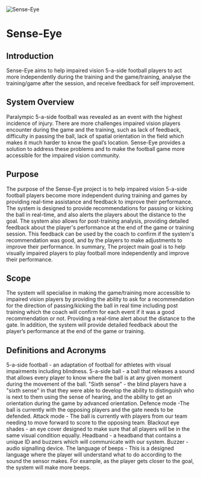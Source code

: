 ![Sense-Eye](https://user-images.githubusercontent.com/65304080/215279708-06625f88-8716-4927-8cf1-c098db58e364.png)

# Sense-Eye

## Introduction
Sense-Eye aims to help impaired vision 5-a-side football players to act more independently during the training and the game/training, analyse the training/game after the session, and receive feedback for self improvement.

## System Overview
Paralympic 5-a-side football was revealed as an event with the highest incidence of injury. There are more challenges impaired vision players encounter during the game and the training, such as  lack of feedback, difficulty in passing the ball, lack of spatial orientation in the field which makes it much harder to know the goal’s location. Sense-Eye provides a solution to address these problems and to make the football game more accessible for the impaired vision community.

## Purpose
The purpose of the Sense-Eye project is to help impaired vision 5-a-side football players become more independent during training and games by providing real-time assistance and feedback to improve their performance. The system is designed to provide recommendations for passing or kicking the ball in real-time, and also alerts the players about the distance to the goal. The system also allows for post-training analysis, providing detailed feedback about the player's performance at the end of the game or training session. This feedback can be used by the coach to confirm if the system's recommendation was good, and by the players to make adjustments to improve their performance. In summary, The project main goal is to help visually impaired players to play football more independently and improve their performance.
## Scope
The system will specialise in making the game/training more accessible to impaired vision players by providing the ability to ask for a recommendation for the direction of passing/kicking the ball in real time including post training which the coach will confirm for each event if it was a good recommendation or not. Providing a real-time alert about the distance to the gate. In addition, the system will provide detailed feedback about the player’s performance at the end of the game or training.
## Definitions and Acronyms
5-a-side football - an adaptation of football for athletes with visual impairments including blindness.
5-a-side ball - a ball that releases a sound that allows every player to know where the ball is at any given moment during the movement of the ball.
"Sixth sense" - the blind players have a "sixth sense" in that they were able to develop the ability to distinguish who is next to them using the sense of hearing, and the ability to get an orientation during the game by advanced orientation.
Defence mode -The ball is currently with the opposing players and the gate needs to be defended.
Attack mode - The ball is currently with players from our team needing to move forward to score to the opposing team.
Blackout eye shades - an eye cover designed to make sure that all players will be in the same visual condition equally.
Headband - a headband that contains a unique ID  and buzzers which will communicate with our system.
Buzzer - audio signalling device. 
The language of beeps - This is a designed language where the player will understand what to do according to the sound the sensor makes. For example, as the player gets closer to the goal, the system will make more beeps.
